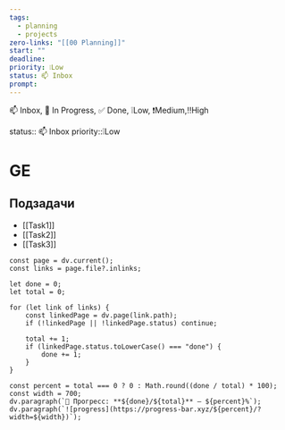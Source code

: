 ```yaml
---
tags:
  - planning
  - projects
zero-links: "[[00 Planning]]"
start: ""
deadline: 
priority: ❕Low
status: 📫 Inbox
prompt:
---
```

📫 Inbox, 📌 In Progress, ✅ Done, ❕Low, ❗Medium,‼️High

status:: 📫 Inbox
priority::❕Low
# GE

## Подзадачи
- [[Task1]]
- [[Task2]]
- [[Task3]]


```dataviewjs
const page = dv.current();
const links = page.file?.inlinks;

let done = 0;
let total = 0;

for (let link of links) {
    const linkedPage = dv.page(link.path);
    if (!linkedPage || !linkedPage.status) continue;

    total += 1;
    if (linkedPage.status.toLowerCase() === "done") {
        done += 1;
    }
}

const percent = total === 0 ? 0 : Math.round((done / total) * 100);
const width = 700;
dv.paragraph(`🧩 Прогресс: **${done}/${total}** — ${percent}%`);
dv.paragraph(`![progress](https://progress-bar.xyz/${percent}/?width=${width})`);

```

